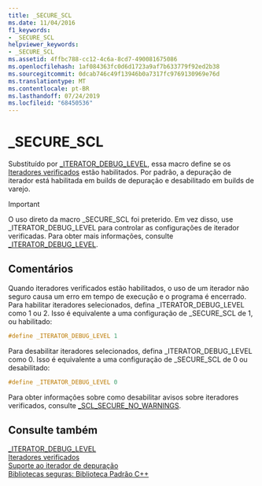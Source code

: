 ```yaml
---
title: _SECURE_SCL
ms.date: 11/04/2016
f1_keywords:
- _SECURE_SCL
helpviewer_keywords:
- _SECURE_SCL
ms.assetid: 4ffbc788-cc12-4c6a-8cd7-490081675086
ms.openlocfilehash: 1af084363fc0d6d1723a9af7b633779f92ed2b38
ms.sourcegitcommit: 0dcab746c49f13946b0a7317fc9769130969e76d
ms.translationtype: MT
ms.contentlocale: pt-BR
ms.lasthandoff: 07/24/2019
ms.locfileid: "68450536"
---
```

# <a name="securescl"></a>_SECURE_SCL

Substituído por [_ITERATOR_DEBUG_LEVEL](../standard-library/iterator-debug-level.md), essa macro define se os [Iteradores verificados](../standard-library/checked-iterators.md) estão habilitados. Por padrão, a depuração de iterador está habilitada em builds de depuração e desabilitado em builds de varejo.

> [!IMPORTANT]
> O uso direto da macro _SECURE_SCL foi preterido. Em vez disso, use _ITERATOR_DEBUG_LEVEL para controlar as configurações de iterador verificadas. Para obter mais informações, consulte [_ITERATOR_DEBUG_LEVEL](../standard-library/iterator-debug-level.md).

## <a name="remarks"></a>Comentários

Quando iteradores verificados estão habilitados, o uso de um iterador não seguro causa um erro em tempo de execução e o programa é encerrado. Para habilitar iteradores selecionados, defina _ITERATOR_DEBUG_LEVEL como 1 ou 2. Isso é equivalente a uma configuração de _SECURE_SCL de 1, ou habilitado:

```cpp
#define _ITERATOR_DEBUG_LEVEL 1
```

Para desabilitar iteradores selecionados, defina _ITERATOR_DEBUG_LEVEL como 0. Isso é equivalente a uma configuração de _SECURE_SCL de 0 ou desabilitado:

```cpp
#define _ITERATOR_DEBUG_LEVEL 0
```

Para obter informações sobre como desabilitar avisos sobre iteradores verificados, consulte [_SCL_SECURE_NO_WARNINGS](../standard-library/scl-secure-no-warnings.md).

## <a name="see-also"></a>Consulte também

[_ITERATOR_DEBUG_LEVEL](../standard-library/iterator-debug-level.md)\
[Iteradores verificados](../standard-library/checked-iterators.md)\
[Suporte ao iterador de depuração](../standard-library/debug-iterator-support.md)\
[Bibliotecas seguras: Biblioteca Padrão C++](../standard-library/safe-libraries-cpp-standard-library.md)
